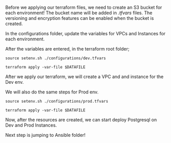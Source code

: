 Before we applying our terraform files, we need to create an S3 bucket for each environment! The bucket name will be added in _.tfvars_ files. The versioning and encryption features can be enabled when the bucket is created.

In the configurations folder, update the variables for VPCs and Instances for each environment. 

After the variables are entered, in the terraform root folder;

`source setenv.sh ./configurations/dev.tfvars`

`terraform apply -var-file $DATAFILE`

After we apply our terraform, we will create a VPC and and instance for the Dev env. 

We will also do the same steps for Prod env.

`source setenv.sh ./configurations/prod.tfvars`

`terraform apply -var-file $DATAFILE`


Now, after the resources are created, we can start deploy Postgresql on Dev and Prod Instances. 

Next step is jumping to Ansible folder!
